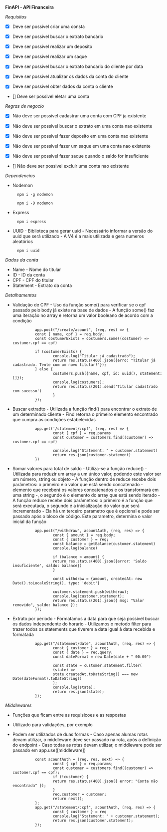 **FinAPI - API Financeira**

*Requisitos*

- [x] Deve ser possivel criar uma consta

- [x] Deve ser possivel buscar o extrato bancário

- [x] Deve ser possivel realizar um deposito

- [x] Deve ser possivel realizar um saque

- [x] Deve ser possivel buscar o extrato bancario do 
cliente por data

- [x] Deve ser possivel atualizar os dados da conta do 
cliente

- [x] Deve ser possivel obter dados da conta o cliente

- [] Deve ser possivel eletar uma conta



*Regras de negocio*

- [x] Não deve ser possivel cadastrar uma conta com CPF ja existente

- [x] Não deve ser possivel buscar o extrato em uma conta nao existente

- [x] Não deve ser possivel fazer deposito em uma conta nao existente

- [x] Não deve ser possivel fazer um saque em uma conta nao existente

- [x] Não deve ser possivel fazer saque quando o saldo for insuficiente

- [] Não deve ser possivel excluir uma conta nao existente

*Dependencias*

- Nodemon

        npm i -g nodemon

        npm i -D nodemon

- Express

        npm i express

- UUID
        - Biblioteca para gerar uuid
        - Necessário informar a versão do uuid que será utilizado
        - A V4 é a mais utilizada e gera numeros aleatórios

        npm i uuid

*Dados da conta*

- Name
        - Nome do titular
- ID
        - ID da conta
- CPF
        - CPF do titular
- Statement
        - Extrato da conta

*Detalhamentos*

- Validação de CPF
        - Uso da função some() para verificar se o cpf passado pelo body já existe na base de dados
        - A função some() faz uma iteração no array e retorna um valor booleano de acordo com a condição

                app.post("/create/acount", (req, res) => {
                const { name, cpf } = req.body;
                const costumerExists = costumers.some((costumer) => costumer.cpf == cpf)

                if (costumerExists) {
                        console.log("Titular já cadastrado");
                        return res.status(400).json({erro: "Titular já cadastrado. Tente com um novo titular!"});
                } else {
                        costumers.push({name, cpf, id: uuid(), statement: []});
                        console.log(costumers);
                        return res.status(201).send('Titular cadastrado com sucesso')
                        }
                });

- Buscar extradto
        - Utilizada a função find() para encontrar o extrato de um determinado cliente
        - Find retorna o primeiro elemento encontrado que cumpra as condições estabelecidas

                app.get('/statement/:cpf', (req, res) => {
                        const { cpf } = req.params
                        const customer = customers.find((customer) => customer.cpf == cpf)

                        console.log("Statement: " + customer.statement)
                        return res.json(customer.statement)
                })

- Somar valores para total de saldo
        - Utiliza-se a função reduce()
        - Utilizada para reduzir um array a um único valor, podendo este valor ser um número, string ou objeto
        - A função dentro de reduce recebe dois parâmetros: o primeiro é o valor que está sendo concatenado - elemento que receberá os valores concatenados e os transformará em uma string -, o segundo é o elemento do array que está sendo iterado
        - A função reduce recebe dois parâmetros: o primeiro é a função que será executada, o segundo é a inicialização do valor que será incrementado
        - Ela há um terceiro parametro que é opcional e pode ser passado após o bloco de código. Este parametro, determina o valor inicial da função

                app.post("/withdraw", acountAuth, (req, res) => {
                        const { amount } = req.body;
                        const { customer } = req;
                        const balance = getBalance(customer.statement)
                        console.log(balance)

                        if (balance < amount) {
                        return res.status(400).json({error: 'Saldo insuficiente', saldo: balance})
                        }
                        
                        const withdraw = {amount, createdAt: new Date().toLocaleString(), type: 'debit'}

                        customer.statement.push(withdraw);
                        console.log(customer.statement);
                        return res.status(201).json({ msg: "Valor removido", saldo: balance });
                });

- Extrato por periodo
        - Formatamos a data para que seja possível buscar os dados independente do horário
        - Utilizamos o metodo filter para trazer todos os statements que tiverem a data igual à data recebida e formatada

                app.get("/statement/date", acountAuth, (req, res) => {
                        const { customer } = req;
                        const { date } = req.query;
                        const dateFormat = new Date(date + " 00:00")

                        const state = customer.statement.filter(
                        (state) =>
                        state.createdAt.toDateString() === new Date(dateFormat).toDateString()
                        );
                        console.log(state);
                        return res.json(state);
                });

*Middlewares*

- Funções que ficam entre as requisicoes e as respostas

- Utilizado para validações, por exemplo

- Podem ser utilizados de duas formas
        - Caso apenas alumas rotas devam utilizar, o middleware deve ser passado na rota, após a definição do endpoint
        - Caso todas as rotas devam utilizar, o middleware pode ser passado em app.use([middleware])

                const acountAuth = (req, res, next) => {
                        const { cpf } = req.params;
                        const customer = customers.find((customer) => customer.cpf == cpf);
                        if (!customer) {
                        return res.status(400).json({ error: "Conta não encontrada" });
                        }
                        req.customer = customer;
                        return next();
                };
                app.get("/statement/:cpf", acountAuth, (req, res) => {
                        const { customer } = req
                        console.log("Statement: " + customer.statement);
                        return res.json(customer.statement);
                });